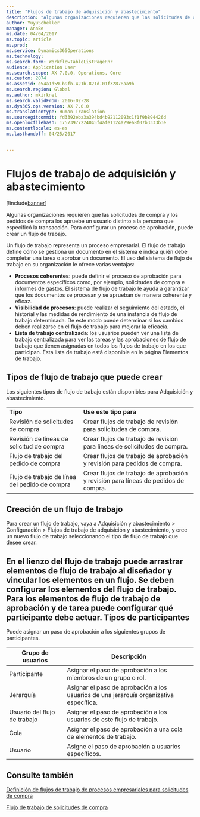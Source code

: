```yaml
---
title: "Flujos de trabajo de adquisición y abastecimiento"
description: "Algunas organizaciones requieren que las solicitudes de compra y los pedidos de compra los apruebe un usuario distinto a la persona que especificó la transacción. Para configurar un proceso de aprobación, puede crear un flujo de trabajo."
author: YuyuScheller
manager: AnnBe
ms.date: 04/04/2017
ms.topic: article
ms.prod: 
ms.service: Dynamics365Operations
ms.technology: 
ms.search.form: WorkflowTableListPageRnr
audience: Application User
ms.search.scope: AX 7.0.0, Operations, Core
ms.custom: 2074
ms.assetid: e54a1d59-b9fb-421b-821d-01f32878aa9b
ms.search.region: Global
ms.author: mkirknel
ms.search.validFrom: 2016-02-28
ms.dyn365.ops.version: AX 7.0.0
ms.translationtype: Human Translation
ms.sourcegitcommit: fd3392eba3a394bd4b92112093c1f1f9b894426d
ms.openlocfilehash: 17573977224045f4afe1124a29ea8f07b3333b3e
ms.contentlocale: es-es
ms.lasthandoff: 04/25/2017


---
```


# <a name="procurement-and-sourcing-workflows"></a>Flujos de trabajo de adquisición y abastecimiento

[!include[banner](../includes/banner.md)]


Algunas organizaciones requieren que las solicitudes de compra y los pedidos de compra los apruebe un usuario distinto a la persona que especificó la transacción. Para configurar un proceso de aprobación, puede crear un flujo de trabajo.

Un flujo de trabajo representa un proceso empresarial. El flujo de trabajo define cómo se gestiona un documento en el sistema e indica quién debe completar una tarea o aprobar un documento. El uso del sistema de flujo de trabajo en su organización le ofrece varias ventajas:
-   **Procesos coherentes**: puede definir el proceso de aprobación para documentos específicos como, por ejemplo, solicitudes de compra e informes de gastos. El sistema de flujo de trabajo le ayuda a garantizar que los documentos se procesan y se aprueban de manera coherente y eficaz.
-   **Visibilidad de procesos**: puede realizar el seguimiento del estado, el historial y las medidas de rendimiento de una instancia de flujo de trabajo determinada. De este modo puede determinar si los cambios deben realizarse en el flujo de trabajo para mejorar la eficacia.
-   **Lista de trabajo centralizada**: los usuarios pueden ver una lista de trabajo centralizada para ver las tareas y las aprobaciones de flujo de trabajo que tienen asignadas en todos los flujos de trabajo en los que participan. Esta lista de trabajo está disponible en la página Elementos de trabajo.

## <a name="the-types-of-workflows-that-you-can-create"></a> Tipos de flujo de trabajo que puede crear
Los siguientes tipos de flujo de trabajo están disponibles para Adquisición y abastecimiento.

|                                  |                                                               |
|----------------------------------|---------------------------------------------------------------|
| **Tipo**                         | **Use este tipo para**                                          |
| Revisión de solicitudes de compra      | Crear flujos de trabajo de revisión para solicitudes de compra.            |
| Revisión de líneas de solicitud de compra | Crear flujos de trabajo de revisión para líneas de solicitudes de compra.       |
| Flujo de trabajo del pedido de compra          | Crear flujos de trabajo de aprobación y revisión para pedidos de compra.     |
| Flujo de trabajo de línea del pedido de compra     | Crear flujos de trabajo de aprobación y revisión para líneas de pedidos de compra. |

## <a name="creating-a-workflow"></a>Creación de un flujo de trabajo
Para crear un flujo de trabajo, vaya a Adquisición y abastecimiento &gt; Configuración &gt; Flujos de trabajo de adquisición y abastecimiento, y cree un nuevo flujo de trabajo seleccionando el tipo de flujo de trabajo que desee crear.  

En el lienzo del flujo de trabajo puede arrastrar elementos de flujo de trabajo al diseñador y vincular los elementos en un flujo. Se deben configurar los elementos del flujo de trabajo. Para los elementos de flujo de trabajo de aprobación y de tarea puede configurar qué participante debe actuar.
Tipos de participantes
----------------------

Puede asignar un paso de aprobación a los siguientes grupos de participantes.

| Grupo de usuarios    | Descripción                                                               |
|---------------|---------------------------------------------------------------------------|
| Participante   | Asignar el paso de aprobación a los miembros de un grupo o rol.                   |
| Jerarquía     | Asignar el paso de aprobación a los usuarios de una jerarquía organizativa específica. |
| Usuario del flujo de trabajo | Asignar el paso de aprobación a los usuarios de este flujo de trabajo.                       |
| Cola         | Asignar el paso de aprobación a una cola de elementos de trabajo.                            |
| Usuario          | Asigne el paso de aprobación a usuarios específicos.                               |



<a name="see-also"></a>Consulte también
--------

[Definición de flujos de trabajo de procesos empresariales para solicitudes de compra](https://mbs.microsoft.com/customersource/Global/AX/learning/documentation/white-papers/Defining_business_process_workflows_for_purchase_requisitions)

[Flujo de trabajo de solicitudes de compra](purchase-requisitions-workflow.md)




